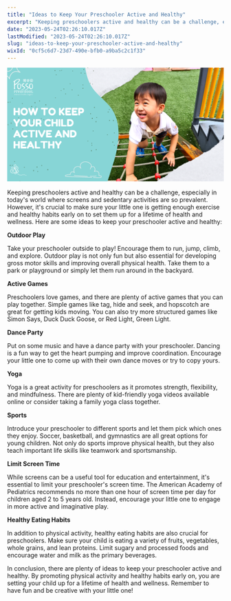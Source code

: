```yaml
---
title: "Ideas to Keep Your Preschooler Active and Healthy"
excerpt: "Keeping preschoolers active and healthy can be a challenge, especially in today's world where screens and sedentary activities are so..."
date: "2023-05-24T02:26:10.017Z"
lastModified: "2023-05-24T02:26:10.017Z"
slug: "ideas-to-keep-your-preschooler-active-and-healthy"
wixId: "0cf5c6d7-23d7-490e-bfb0-a9ba5c2c1f33"
---
```


![](./images/9782fc02aee584da77462f83e9183e6333b337mv2-dg2jdh.png)

Keeping preschoolers active and healthy can be a challenge, especially in today's world where screens and sedentary activities are so prevalent. However, it's crucial to make sure your little one is getting enough exercise and healthy habits early on to set them up for a lifetime of health and wellness. Here are some ideas to keep your preschooler active and healthy:

**Outdoor Play**

Take your preschooler outside to play! Encourage them to run, jump, climb, and explore. Outdoor play is not only fun but also essential for developing gross motor skills and improving overall physical health. Take them to a park or playground or simply let them run around in the backyard.

**Active Games**

Preschoolers love games, and there are plenty of active games that you can play together. Simple games like tag, hide and seek, and hopscotch are great for getting kids moving. You can also try more structured games like Simon Says, Duck Duck Goose, or Red Light, Green Light.

**Dance Party**

Put on some music and have a dance party with your preschooler. Dancing is a fun way to get the heart pumping and improve coordination. Encourage your little one to come up with their own dance moves or try to copy yours.

**Yoga**

Yoga is a great activity for preschoolers as it promotes strength, flexibility, and mindfulness. There are plenty of kid-friendly yoga videos available online or consider taking a family yoga class together.

**Sports**

Introduce your preschooler to different sports and let them pick which ones they enjoy. Soccer, basketball, and gymnastics are all great options for young children. Not only do sports improve physical health, but they also teach important life skills like teamwork and sportsmanship.

**Limit Screen Time**

While screens can be a useful tool for education and entertainment, it's essential to limit your preschooler's screen time. The American Academy of Pediatrics recommends no more than one hour of screen time per day for children aged 2 to 5 years old. Instead, encourage your little one to engage in more active and imaginative play.

**Healthy Eating Habits**

In addition to physical activity, healthy eating habits are also crucial for preschoolers. Make sure your child is eating a variety of fruits, vegetables, whole grains, and lean proteins. Limit sugary and processed foods and encourage water and milk as the primary beverages.

In conclusion, there are plenty of ideas to keep your preschooler active and healthy. By promoting physical activity and healthy habits early on, you are setting your child up for a lifetime of health and wellness. Remember to have fun and be creative with your little one!